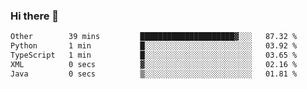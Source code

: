 ### Hi there 👋

<!--START_SECTION:waka-->

```txt
Other        39 mins         █████████████████████▓░░░   87.32 %
Python       1 min           █░░░░░░░░░░░░░░░░░░░░░░░░   03.92 %
TypeScript   1 min           █░░░░░░░░░░░░░░░░░░░░░░░░   03.65 %
XML          0 secs          ▓░░░░░░░░░░░░░░░░░░░░░░░░   02.16 %
Java         0 secs          ▒░░░░░░░░░░░░░░░░░░░░░░░░   01.81 %
```

<!--END_SECTION:waka-->

<!--
**jerry-shao/jerry-shao** is a ✨ _special_ ✨ repository because its `README.md` (this file) appears on your GitHub profile.

Here are some ideas to get you started:

- 🔭 I’m currently working on ...
- 🌱 I’m currently learning ...
- 👯 I’m looking to collaborate on ...
- 🤔 I’m looking for help with ...
- 💬 Ask me about ...
- 📫 How to reach me: ...
- 😄 Pronouns: ...
- ⚡ Fun fact: ...
-->

